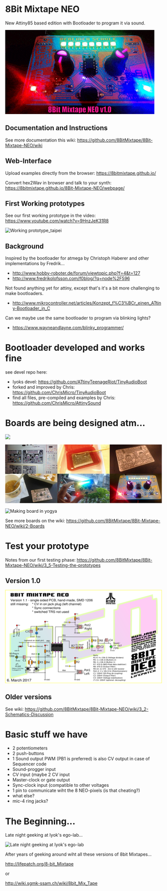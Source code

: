 # 8Bit Mixtape NEO
New Attiny85 based edition with Bootloader to program it via sound.

![Working v10_taipei](https://github.com/8BitMixtape/8Bit-Mixtape-NEO/raw/master/boards/images_schematics/8Bit-Mixtape_NEO_v10_giphy.gif)

## Documentation and Instructions

See more documentation this wiki: https://github.com/8BitMixtape/8Bit-Mixtape-NEO/wiki

## Web-Interface

Upload examples directly from the browser: https://8bitmixtape.github.io/

Convert hex2Wav in browser and talk to your synth: https://8bitmixtape.github.io/8Bit-Mixtape-NEO/webpage/

## First Working prototypes
See our first working prototype in the video: https://www.youtube.com/watch?v=9HnzJeK31R8

![Working prototype_taipei](https://github.com/8BitMixtape/8bitMixTape-SoundProg2085/blob/master/boards/FirstPrototype_Neo03/Tokyo_prototype_overview.jpg)


## Background
Inspired by the bootloader for atmega by Christoph Haberer and other implementations by Fredrik...
* http://www.hobby-roboter.de/forum/viewtopic.php?f=4&t=127
* http://www.fredrikolofsson.com/f0blog/?q=node%2F596

Not found anything yet for attiny, except that's it's a bit more challenging to make bootloaders.
* http://www.mikrocontroller.net/articles/Konzept_f%C3%BCr_einen_ATtiny-Bootloader_in_C

Can we maybe use the same bootloader to program via blinking lights?
* https://www.wayneandlayne.com/blinky_programmer/

# Bootloader developed and works fine
see devel repo here: 
* Iyoks devel: https://github.com/ATtinyTeenageRiot/TinyAudioBoot
* forked and improved by Chris: https://github.com/ChrisMicro/TinyAudioBoot
* find all files, pre-compiled and examples by Chris: https://github.com/ChrisMicro/AttinySound

# Boards are being designed atm...

![](https://github.com/8BitMixtape/8Bit-Mixtape-NEO/wiki/images/boards/Collage_boards.jpg)

![Making board in Taipei](https://github.com/8BitMixtape/8Bit-Mixtape-NEO/raw/master/boards/8Bit-Mixtape-NEO_v1/Making_of_MixtapeNEO_Taipei.jpg)

![Making board in yogya](https://github.com/8BitMixtape/8bitMixTape-SoundProg2085/raw/master/boards/FirstPrototype_Neo03/AudioProgMixTape_MakingOf.png)

See more boards on the wiki: https://github.com/8BitMixtape/8Bit-Mixtape-NEO/wiki/2-Boards

# Test your prototype

Notes from our first testing phase: https://github.com/8BitMixtape/8Bit-Mixtape-NEO/wiki/3_5-Testing-the-prototypes

## Version 1.0

![](https://github.com/8BitMixtape/8Bit-Mixtape-NEO/raw/master/boards/images_schematics/schematics_v11_8Bit-Mixtape-NEO.png)

## Older versions

See wiki: https://github.com/8BitMixtape/8Bit-Mixtape-NEO/wiki/3_2-Schematics-Discussion

# Basic stuff we have

* 2 potentiometers
* 2 push-buttons
* 1 Sound output PWM (PB1 is preferred) is also CV output in case of Sequencer code
* Sound-progger input
* CV input (maybe 2 CV input
* Master-clock or gate output
* Sync-clock input (compatible to other voltages
* 1 pin to communicate wiht the 8 NEO-pixels (is that cheating?)
* what else? 
* mic-4 ring jacks?

# The Beginning...

Late night geeking at Iyok's ego-lab...

![Late night geeking at Iyok's ego-lab](https://github.com/8BitMixtape/8bitMixTape-SoundProg2085/raw/master/boards/FirstPrototype_Neo03/IMG_20170127_191152.jpg)

After years of geeking around wiht all these versions of 8bit Mixtapes...

http://lifepatch.org/8-bit_Mixtape

or 

http://wiki.sgmk-ssam.ch/wiki/8bit_Mix_Tape

